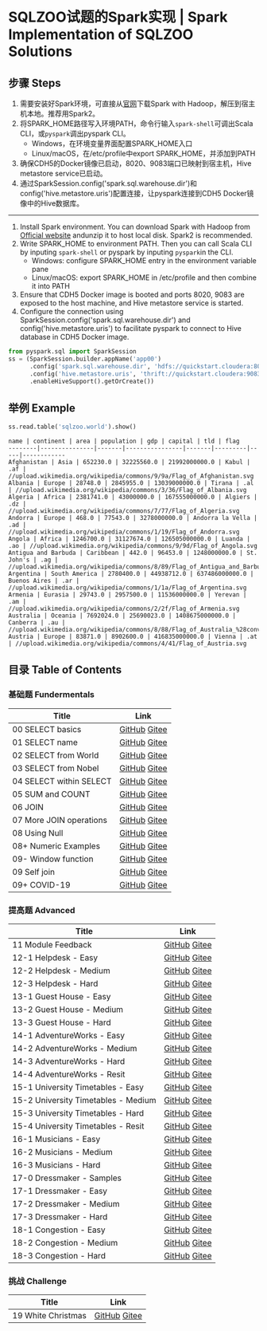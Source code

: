 # SQLZOO试题的Spark实现 | Spark Implementation of SQLZOO Solutions

## 步骤 Steps

1. 需要安装好Spark环境，可直接从[官网](http://spark.apache.org/downloads.html)下载Spark with Hadoop，解压到宿主机本地。推荐用Spark2。
2. 将SPARK_HOME路径写入环境PATH，命令行输入`spark-shell`可调出Scala CLI，或`pyspark`调出pyspark CLI。
    - Windows，在环境变量界面配置SPARK_HOME入口
    - Linux/macOS，在/etc/profile中export SPARK_HOME，并添加到PATH
3. 确保CDH5的Docker镜像已启动，8020、9083端口已映射到宿主机，Hive metastore service已启动。
4. 通过SparkSession.config('spark.sql.warehouse.dir')和config('hive.metastore.uris')配置连接，让pyspark连接到CDH5 Docker镜像中的Hive数据库。

---

1. Install Spark environment. You can download Spark with Hadoop from [Official website](http://spark.apache.org/downloads.html) andunzip it to host local disk. Spark2 is recommended.
2. Write SPARK_HOME to environment PATH. Then you can call Scala CLI by inputing `spark-shell` or pyspark by inputing `pyspark`in the CLI.
    - Windows: configure SPARK_HOME entry in the environment variable pane
    - Linux/macOS: export SPARK_HOME in /etc/profile and then combine it into PATH
3. Ensure that CDH5 Docker image is booted and ports 8020, 9083 are exposed to the host machine,  and Hive metastore service is started.
4. Configure the connection using SparkSession.config('spark.sql.warehouse.dir') and config('hive.metastore.uris') to facilitate pyspark to connect to Hive database in CDH5 Docker image.


```python
from pyspark.sql import SparkSession
ss = (SparkSession.builder.appName('app00')
      .config('spark.sql.warehouse.dir', 'hdfs://quickstart.cloudera:8020/user/hive/warehouse')
      .config('hive.metastore.uris', 'thrift://quickstart.cloudera:9083')
      .enableHiveSupport().getOrCreate())
```


## 举例 Example

```python
ss.read.table('sqlzoo.world').show()
```

```text
name | continent | area | population | gdp | capital | tld | flag
--------|---------------|-------|----------------|-------|---------|-----|------------
Afghanistan | Asia | 652230.0 | 32225560.0 | 21992000000.0 | Kabul | .af | //upload.wikimedia.org/wikipedia/commons/9/9a/Flag_of_Afghanistan.svg
Albania | Europe | 28748.0 | 2845955.0 | 13039000000.0 | Tirana | .al | //upload.wikimedia.org/wikipedia/commons/3/36/Flag_of_Albania.svg
Algeria | Africa | 2381741.0 | 43000000.0 | 167555000000.0 | Algiers | .dz | //upload.wikimedia.org/wikipedia/commons/7/77/Flag_of_Algeria.svg
Andorra | Europe | 468.0 | 77543.0 | 3278000000.0 | Andorra la Vella | .ad | //upload.wikimedia.org/wikipedia/commons/1/19/Flag_of_Andorra.svg
Angola | Africa | 1246700.0 | 31127674.0 | 126505000000.0 | Luanda | .ao | //upload.wikimedia.org/wikipedia/commons/9/9d/Flag_of_Angola.svg
Antigua and Barbuda | Caribbean | 442.0 | 96453.0 | 1248000000.0 | St. John's | .ag | //upload.wikimedia.org/wikipedia/commons/8/89/Flag_of_Antigua_and_Barbuda.svg
Argentina | South America | 2780400.0 | 44938712.0 | 637486000000.0 | Buenos Aires | .ar | //upload.wikimedia.org/wikipedia/commons/1/1a/Flag_of_Argentina.svg
Armenia | Eurasia | 29743.0 | 2957500.0 | 11536000000.0 | Yerevan | .am | //upload.wikimedia.org/wikipedia/commons/2/2f/Flag_of_Armenia.svg
Australia | Oceania | 7692024.0 | 25690023.0 | 1408675000000.0 | Canberra | .au | //upload.wikimedia.org/wikipedia/commons/8/88/Flag_of_Australia_%28converted%29.svg
Austria | Europe | 83871.0 | 8902600.0 | 416835000000.0 | Vienna | .at | //upload.wikimedia.org/wikipedia/commons/4/41/Flag_of_Austria.svg
```

## 目录 Table of Contents

### 基础题 Fundermentals

Title | Link
------|--------
00 SELECT basics  | [GitHub](https://github.com/madlogos/sqlzoo/blob/master/Spark/00%20SELECT%20basics.ipynb)  [Gitee](https://gitee.com/madlogos/sqlzoo/blob/master/Spark/00%20SELECT%20basics.ipynb)
01 SELECT name | [GitHub](https://github.com/madlogos/sqlzoo/blob/master/Spark/01%20SELECT%20name.ipynb)  [Gitee](https://gitee.com/madlogos/sqlzoo/blob/master/Spark/01%20SELECT%20name.ipynb)
02 SELECT from World | [GitHub](https://github.com/madlogos/sqlzoo/blob/master/Spark/02%20SELECT%20from%20World.ipynb)  [Gitee](https://gitee.com/madlogos/sqlzoo/blob/master/Spark/02%20SELECT%20from%20World.ipynb)
03 SELECT from Nobel | [GitHub](https://github.com/madlogos/sqlzoo/blob/master/Spark/03%20SELECT%20from%20Nobel.ipynb)  [Gitee](https://gitee.com/madlogos/sqlzoo/blob/master/Spark/03%20SELECT%20from%20Nobel.ipynb)
04 SELECT within SELECT | [GitHub](https://github.com/madlogos/sqlzoo/blob/master/Spark/04%20SELECT%20within%20SELECT.ipynb)  [Gitee](https://gitee.com/madlogos/sqlzoo/blob/master/Spark/04%20SELECT%20within%20SELECT.ipynb)
05 SUM and COUNT | [GitHub](https://github.com/madlogos/sqlzoo/blob/master/Spark/05%20SUM%20and%20COUNT.ipynb)  [Gitee](https://gitee.com/madlogos/sqlzoo/blob/master/Spark/05%20SUM%20and%20COUNT.ipynb)
06 JOIN | [GitHub](https://github.com/madlogos/sqlzoo/blob/master/Spark/06%20JOIN.ipynb)  [Gitee](https://gitee.com/madlogos/sqlzoo/blob/master/Spark/06%20JOIN.ipynb)
07 More JOIN operations | [GitHub](https://github.com/madlogos/sqlzoo/blob/master/Spark/07%20More%20JOIN%20operations.ipynb)  [Gitee](https://gitee.com/madlogos/sqlzoo/blob/master/Spark/07%20More%20JOIN%20operations.ipynb)
08 Using Null | [GitHub](https://github.com/madlogos/sqlzoo/blob/master/Spark/08%20Using%20Null.ipynb)  [Gitee](https://gitee.com/madlogos/sqlzoo/blob/master/Spark/08%20Using%20Null.ipynb)
08+ Numeric Examples | [GitHub](https://github.com/madlogos/sqlzoo/blob/master/Spark/08+%20Numeric%20Examples.ipynb)  [Gitee](https://gitee.com/madlogos/sqlzoo/blob/master/Spark/08+%20Numeric%20Examples.ipynb)
09- Window function | [GitHub](https://github.com/madlogos/sqlzoo/blob/master/Spark/09-%20Window%20function.ipynb)  [Gitee](https://gitee.com/madlogos/sqlzoo/blob/master/Spark/09-%20Window%20function.ipynb)
09 Self join | [GitHub](https://github.com/madlogos/sqlzoo/blob/master/Spark/09%20Self%20join.ipynb)  [Gitee](https://gitee.com/madlogos/sqlzoo/blob/master/Spark/09%20Self%20join.ipynb)
09+ COVID-19 | [GitHub](https://github.com/madlogos/sqlzoo/blob/master/Spark/09%2B%20COVID%2019.ipynb)  [Gitee](https://gitee.com/madlogos/sqlzoo/blob/master/Spark/09%2B%20COVID%2019.ipynb)

### 提高题 Advanced

Title | Link
------|--------
11 Module Feedback | [GitHub](https://github.com/madlogos/sqlzoo/blob/master/Spark/11%20Module%20Feedback.ipynb)  [Gitee](https://gitee.com/madlogos/sqlzoo/blob/master/Spark/11%20Module%20Feedback.ipynb)
12-1 Helpdesk - Easy | [GitHub](https://github.com/madlogos/sqlzoo/blob/master/Spark/12-1%20Helpdesk%20-%20Easy.ipynb)  [Gitee](https://gitee.com/madlogos/sqlzoo/blob/master/Spark/12-1%20Helpdesk%20-%20Easy.ipynb)
12-2 Helpdesk - Medium | [GitHub](https://github.com/madlogos/sqlzoo/blob/master/Spark/12-2%20Helpdesk%20-%20Medium.ipynb)  [Gitee](https://gitee.com/madlogos/sqlzoo/blob/master/Spark/12-2%20Helpdesk%20-%20Medium.ipynb)
12-3 Helpdesk - Hard | [GitHub](https://github.com/madlogos/sqlzoo/blob/master/Spark/12-3%20Helpdesk%20-%20Hard.ipynb)  [Gitee](https://gitee.com/madlogos/sqlzoo/blob/master/Spark/12-3%20Helpdesk%20-%20Hard.ipynb)
13-1 Guest House - Easy | [GitHub](https://github.com/madlogos/sqlzoo/blob/master/Spark/13-1%20Guest%20House%20-%20Easy.ipynb)  [Gitee](https://gitee.com/madlogos/sqlzoo/blob/master/Spark/13-1%20Guest%20House%20-%20Easy.ipynb)
13-2 Guest House - Medium | [GitHub](https://github.com/madlogos/sqlzoo/blob/master/Spark/13-2%20Guest%20House%20-%20Medium.ipynb)  [Gitee](https://gitee.com/madlogos/sqlzoo/blob/master/Spark/13-2%20Guest%20House%20-%20Medium.ipynb)
13-3 Guest House - Hard | [GitHub](https://github.com/madlogos/sqlzoo/blob/master/Spark/13-3%20Guest%20House%20-%20Hard.ipynb)  [Gitee](https://gitee.com/madlogos/sqlzoo/blob/master/Spark/13-3%20Guest%20House%20-%20Hard.ipynb)
14-1 AdventureWorks - Easy | [GitHub](https://github.com/madlogos/sqlzoo/blob/master/Spark/14-1%20AdventureWorks%20-%20Easy.ipynb)  [Gitee](https://gitee.com/madlogos/sqlzoo/blob/master/Spark/14-1%20AdventureWorks%20-%20Easy.ipynb)
14-2 AdventureWorks - Medium | [GitHub](https://github.com/madlogos/sqlzoo/blob/master/Spark/14-2%20AdventureWorks%20-%20Medium.ipynb)  [Gitee](https://gitee.com/madlogos/sqlzoo/blob/master/Spark/14-2%20AdventureWorks%20-%20Medium.ipynb)
14-3 AdventureWorks - Hard | [GitHub](https://github.com/madlogos/sqlzoo/blob/master/Spark/14-3%20AdventureWorks%20-%20Hard.ipynb)  [Gitee](https://gitee.com/madlogos/sqlzoo/blob/master/Spark/14-3%20AdventureWorks%20-%20Hard.ipynb)
14-4 AdventureWorks - Resit | [GitHub](https://github.com/madlogos/sqlzoo/blob/master/Spark/14-4%20AdventureWorks%20-%20Resit.ipynb)  [Gitee](https://gitee.com/madlogos/sqlzoo/blob/master/Spark/14-4%20AdventureWorks%20-%20Resit.ipynb)
15-1 University Timetables - Easy | [GitHub](https://github.com/madlogos/sqlzoo/blob/master/Spark/15-1%20University%20Timetables%20-%20Easy.ipynb)  [Gitee](https://gitee.com/madlogos/sqlzoo/blob/master/Spark/15-1%20University%20Timetables%20-%20Easy.ipynb)
15-2 University Timetables - Medium | [GitHub](https://github.com/madlogos/sqlzoo/blob/master/Spark/15-2%20University%20Timetables%20-%20Medium.ipynb)  [Gitee](https://gitee.com/madlogos/sqlzoo/blob/master/Spark/15-2%20University%20Timetables%20-%20Medium.ipynb)
15-3 University Timetables - Hard | [GitHub](https://github.com/madlogos/sqlzoo/blob/master/Spark/15-3%20University%20Timetables%20-%20Hard.ipynb)  [Gitee](https://gitee.com/madlogos/sqlzoo/blob/master/Spark/15-3%20University%20Timetables%20-%20Hard.ipynb)
15-4 University Timetables - Resit | [GitHub](https://github.com/madlogos/sqlzoo/blob/master/Spark/15-4%20University%20Timetables%20-%20Resit.ipynb)  [Gitee](https://gitee.com/madlogos/sqlzoo/blob/master/Spark/15-4%20University%20Timetables%20-%20Resit.ipynb)
16-1 Musicians - Easy | [GitHub](https://github.com/madlogos/sqlzoo/blob/master/Spark/16-1%20Musicians%20-%20Easy.ipynb)  [Gitee](https://gitee.com/madlogos/sqlzoo/blob/master/Spark/16-1%20Musicians%20-%20Easy.ipynb)
16-2 Musicians - Medium | [GitHub](https://github.com/madlogos/sqlzoo/blob/master/Spark/16-2%20Musicians%20-%20Medium.ipynb)  [Gitee](https://gitee.com/madlogos/sqlzoo/blob/master/Spark/16-2%20Musicians%20-%20Medium.ipynb)
16-3 Musicians - Hard | [GitHub](https://github.com/madlogos/sqlzoo/blob/master/Spark/16-3%20Musicians%20-%20Hard.ipynb)  [Gitee](https://gitee.com/madlogos/sqlzoo/blob/master/Spark/16-3%20Musicians%20-%20Hard.ipynb)
17-0 Dressmaker - Samples | [GitHub](https://github.com/madlogos/sqlzoo/blob/master/Spark/17-0%20Dressmaker%20-%20Samples.ipynb)  [Gitee](https://gitee.com/madlogos/sqlzoo/blob/master/Spark/17-0%20Dressmaker%20-%20Samples.ipynb)
17-1 Dressmaker - Easy | [GitHub](https://github.com/madlogos/sqlzoo/blob/master/Spark/17-1%20Dressmaker%20-%20Easy.ipynb)  [Gitee](https://gitee.com/madlogos/sqlzoo/blob/master/Spark/17-1%20Dressmaker%20-%20Easy.ipynb)
17-2 Dressmaker - Medium | [GitHub](https://github.com/madlogos/sqlzoo/blob/master/Spark/17-2%20Dressmaker%20-%20Medium.ipynb)  [Gitee](https://gitee.com/madlogos/sqlzoo/blob/master/Spark/17-2%20Dressmaker%20-%20Medium.ipynb)
17-3 Dressmaker - Hard | [GitHub](https://github.com/madlogos/sqlzoo/blob/master/Spark/17-3%20Dressmaker%20-%20Hard.ipynb)  [Gitee](https://gitee.com/madlogos/sqlzoo/blob/master/Spark/17-3%20Dressmaker%20-%20Hard.ipynb)
18-1 Congestion - Easy | [GitHub](https://github.com/madlogos/sqlzoo/blob/master/Spark/18-1%20Congestion%20-%20Easy.ipynb)  [Gitee](https://gitee.com/madlogos/sqlzoo/blob/master/Spark/18-1%20Congestion%20-%20Easy.ipynb)
18-2 Congestion - Medium | [GitHub](https://github.com/madlogos/sqlzoo/blob/master/Spark/18-2%20Congestion%20-%20Medium.ipynb)  [Gitee](https://gitee.com/madlogos/sqlzoo/blob/master/Spark/18-2%20Congestion%20-%20Medium.ipynb)
18-3 Congestion - Hard | [GitHub](https://github.com/madlogos/sqlzoo/blob/master/Spark/18-3%20Congestion%20-%20Hard.ipynb)  [Gitee](https://gitee.com/madlogos/sqlzoo/blob/master/Spark/18-3%20Congestion%20-%20Hard.ipynb)

### 挑战 Challenge

Title | Link
------|--------
19 White Christmas | [GitHub](https://github.com/madlogos/sqlzoo/blob/master/Spark/19%20White%20Christmas.ipynb)  [Gitee](https://gitee.com/madlogos/sqlzoo/blob/master/Spark/19%20White%20Christmas.ipynb)
